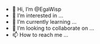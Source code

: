 - 👋 Hi, I’m @EgaWisp
- 👀 I’m interested in ...
- 🌱 I’m currently learning ...
- 💞️ I’m looking to collaborate on ...
- 📫 How to reach me ...

<!---
EgaWisp/EgaWisp is a ✨ special ✨ repository because its `README.md` (this file) appears on your GitHub profile.
You can click the Preview link to take a look at your changes.
--->
